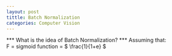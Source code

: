 ```yaml
---
layout: post
tittle: Batch Normalization
categories: Computer Vision
---
```


*** What is the idea of Batch Normalization? ***
Assuming that:  
F = sigmoid function = $ \frac{1}{1+e} $

